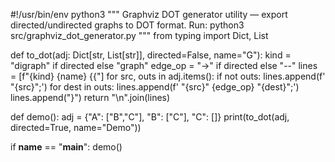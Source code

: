 #!/usr/bin/env python3
"""
Graphviz DOT generator utility — export directed/undirected graphs to DOT format.
Run: python3 src/graphviz_dot_generator.py
"""
from typing import Dict, List

def to_dot(adj: Dict[str, List[str]], directed=False, name="G"):
    kind = "digraph" if directed else "graph"
    edge_op = "->" if directed else "--"
    lines = [f"{kind} {name} {{"]
    for src, outs in adj.items():
        if not outs:
            lines.append(f'  "{src}";')
        for dest in outs:
            lines.append(f'  "{src}" {edge_op} "{dest}";')
    lines.append("}")
    return "\n".join(lines)

def demo():
    adj = {"A": ["B","C"], "B": ["C"], "C": []}
    print(to_dot(adj, directed=True, name="Demo"))

if __name__ == "__main__":
    demo()
